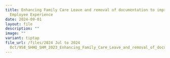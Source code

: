 ```yaml
---
title: Enhancing Family Care Leave and removal of documentation to improve
  Employee Experience
date: 2024-09-01
layout: file
description: ""
image: ""
variant: tiptap
file_url: /files/2024 Jul to 2024
  Oct/958_SHHQ_SHM_2023_Enhancing_Family_Care_Leave_and_removal_of_documentation_to_improve_Employee_Experience.pdf
---
```

